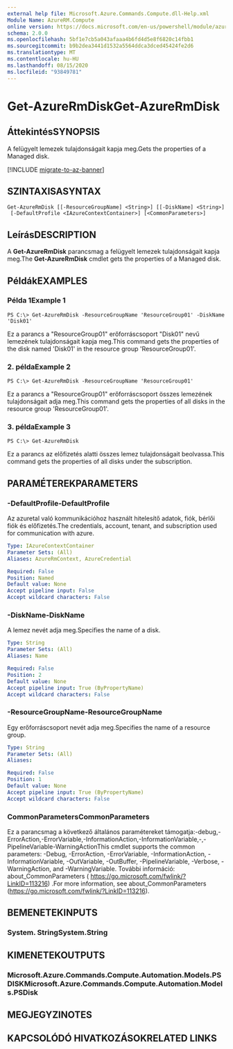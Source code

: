 ```yaml
---
external help file: Microsoft.Azure.Commands.Compute.dll-Help.xml
Module Name: AzureRM.Compute
online version: https://docs.microsoft.com/en-us/powershell/module/azurerm.compute/get-azurermdisk
schema: 2.0.0
ms.openlocfilehash: 5bf1e7cb5a043afaaa4b6fd4d5e8f6820c14fbb1
ms.sourcegitcommit: b9b2dea3441d1532a5564ddca3dced45424fe2d6
ms.translationtype: MT
ms.contentlocale: hu-HU
ms.lasthandoff: 08/15/2020
ms.locfileid: "93849781"
---
```

# <span data-ttu-id="e1fd4-101">Get-AzureRmDisk</span><span class="sxs-lookup"><span data-stu-id="e1fd4-101">Get-AzureRmDisk</span></span>

## <span data-ttu-id="e1fd4-102">Áttekintés</span><span class="sxs-lookup"><span data-stu-id="e1fd4-102">SYNOPSIS</span></span>
<span data-ttu-id="e1fd4-103">A felügyelt lemezek tulajdonságait kapja meg.</span><span class="sxs-lookup"><span data-stu-id="e1fd4-103">Gets the properties of a Managed disk.</span></span>

[!INCLUDE [migrate-to-az-banner](../../includes/migrate-to-az-banner.md)]

## <span data-ttu-id="e1fd4-104">SZINTAXISA</span><span class="sxs-lookup"><span data-stu-id="e1fd4-104">SYNTAX</span></span>

```
Get-AzureRmDisk [[-ResourceGroupName] <String>] [[-DiskName] <String>]
 [-DefaultProfile <IAzureContextContainer>] [<CommonParameters>]
```

## <span data-ttu-id="e1fd4-105">Leírás</span><span class="sxs-lookup"><span data-stu-id="e1fd4-105">DESCRIPTION</span></span>
<span data-ttu-id="e1fd4-106">A **Get-AzureRmDisk** parancsmag a felügyelt lemezek tulajdonságait kapja meg.</span><span class="sxs-lookup"><span data-stu-id="e1fd4-106">The **Get-AzureRmDisk** cmdlet gets the properties of a Managed disk.</span></span>

## <span data-ttu-id="e1fd4-107">Példák</span><span class="sxs-lookup"><span data-stu-id="e1fd4-107">EXAMPLES</span></span>

### <span data-ttu-id="e1fd4-108">Példa 1</span><span class="sxs-lookup"><span data-stu-id="e1fd4-108">Example 1</span></span>
```
PS C:\> Get-AzureRmDisk -ResourceGroupName 'ResourceGroup01' -DiskName 'Disk01'
```

<span data-ttu-id="e1fd4-109">Ez a parancs a "ResourceGroup01" erőforráscsoport "Disk01" nevű lemezének tulajdonságait kapja meg.</span><span class="sxs-lookup"><span data-stu-id="e1fd4-109">This command gets the properties of the disk named 'Disk01' in the resource group 'ResourceGroup01'.</span></span>

### <span data-ttu-id="e1fd4-110">2. példa</span><span class="sxs-lookup"><span data-stu-id="e1fd4-110">Example 2</span></span>
```
PS C:\> Get-AzureRmDisk -ResourceGroupName 'ResourceGroup01'
```

<span data-ttu-id="e1fd4-111">Ez a parancs a "ResourceGroup01" erőforráscsoport összes lemezének tulajdonságait adja meg.</span><span class="sxs-lookup"><span data-stu-id="e1fd4-111">This command gets the properties of all disks in the resource group 'ResourceGroup01'.</span></span>

### <span data-ttu-id="e1fd4-112">3. példa</span><span class="sxs-lookup"><span data-stu-id="e1fd4-112">Example 3</span></span>
```
PS C:\> Get-AzureRmDisk
```

<span data-ttu-id="e1fd4-113">Ez a parancs az előfizetés alatti összes lemez tulajdonságait beolvassa.</span><span class="sxs-lookup"><span data-stu-id="e1fd4-113">This command gets the properties of all disks under the subscription.</span></span>

## <span data-ttu-id="e1fd4-114">PARAMÉTEREK</span><span class="sxs-lookup"><span data-stu-id="e1fd4-114">PARAMETERS</span></span>

### <span data-ttu-id="e1fd4-115">-DefaultProfile</span><span class="sxs-lookup"><span data-stu-id="e1fd4-115">-DefaultProfile</span></span>
<span data-ttu-id="e1fd4-116">Az azuretal való kommunikációhoz használt hitelesítő adatok, fiók, bérlői fiók és előfizetés.</span><span class="sxs-lookup"><span data-stu-id="e1fd4-116">The credentials, account, tenant, and subscription used for communication with azure.</span></span>

```yaml
Type: IAzureContextContainer
Parameter Sets: (All)
Aliases: AzureRmContext, AzureCredential

Required: False
Position: Named
Default value: None
Accept pipeline input: False
Accept wildcard characters: False
```

### <span data-ttu-id="e1fd4-117">-DiskName</span><span class="sxs-lookup"><span data-stu-id="e1fd4-117">-DiskName</span></span>
<span data-ttu-id="e1fd4-118">A lemez nevét adja meg.</span><span class="sxs-lookup"><span data-stu-id="e1fd4-118">Specifies the name of a disk.</span></span>

```yaml
Type: String
Parameter Sets: (All)
Aliases: Name

Required: False
Position: 2
Default value: None
Accept pipeline input: True (ByPropertyName)
Accept wildcard characters: False
```

### <span data-ttu-id="e1fd4-119">-ResourceGroupName</span><span class="sxs-lookup"><span data-stu-id="e1fd4-119">-ResourceGroupName</span></span>
<span data-ttu-id="e1fd4-120">Egy erőforráscsoport nevét adja meg.</span><span class="sxs-lookup"><span data-stu-id="e1fd4-120">Specifies the name of a resource group.</span></span>

```yaml
Type: String
Parameter Sets: (All)
Aliases: 

Required: False
Position: 1
Default value: None
Accept pipeline input: True (ByPropertyName)
Accept wildcard characters: False
```

### <span data-ttu-id="e1fd4-121">CommonParameters</span><span class="sxs-lookup"><span data-stu-id="e1fd4-121">CommonParameters</span></span>
<span data-ttu-id="e1fd4-122">Ez a parancsmag a következő általános paramétereket támogatja:-debug,-ErrorAction,-ErrorVariable,-InformationAction,-InformationVariable,-,-PipelineVariable-WarningAction</span><span class="sxs-lookup"><span data-stu-id="e1fd4-122">This cmdlet supports the common parameters: -Debug, -ErrorAction, -ErrorVariable, -InformationAction, -InformationVariable, -OutVariable, -OutBuffer, -PipelineVariable, -Verbose, -WarningAction, and -WarningVariable.</span></span> <span data-ttu-id="e1fd4-123">További információ: about_CommonParameters ( https://go.microsoft.com/fwlink/?LinkID=113216) .</span><span class="sxs-lookup"><span data-stu-id="e1fd4-123">For more information, see about_CommonParameters (https://go.microsoft.com/fwlink/?LinkID=113216).</span></span>

## <span data-ttu-id="e1fd4-124">BEMENETEK</span><span class="sxs-lookup"><span data-stu-id="e1fd4-124">INPUTS</span></span>

### <span data-ttu-id="e1fd4-125">System. String</span><span class="sxs-lookup"><span data-stu-id="e1fd4-125">System.String</span></span>

## <span data-ttu-id="e1fd4-126">KIMENETEK</span><span class="sxs-lookup"><span data-stu-id="e1fd4-126">OUTPUTS</span></span>

### <span data-ttu-id="e1fd4-127">Microsoft.Azure.Commands.Compute.Automation.Models.PSDISK</span><span class="sxs-lookup"><span data-stu-id="e1fd4-127">Microsoft.Azure.Commands.Compute.Automation.Models.PSDisk</span></span>

## <span data-ttu-id="e1fd4-128">MEGJEGYZI</span><span class="sxs-lookup"><span data-stu-id="e1fd4-128">NOTES</span></span>

## <span data-ttu-id="e1fd4-129">KAPCSOLÓDÓ HIVATKOZÁSOK</span><span class="sxs-lookup"><span data-stu-id="e1fd4-129">RELATED LINKS</span></span>

